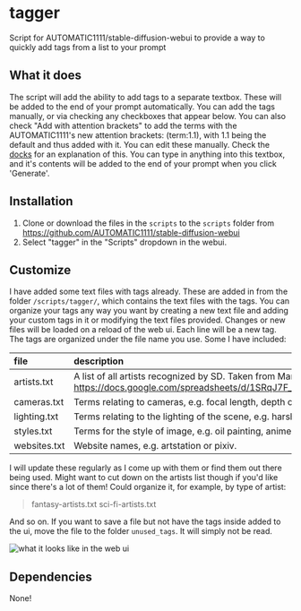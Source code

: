 # tagger
Script for AUTOMATIC1111/stable-diffusion-webui to provide a way to quickly add tags from a list to your prompt

## What it does
The script will add the ability to add tags to a separate textbox. These will be added to the end of your prompt automatically. You can add the tags manually, or via checking any checkboxes that appear below. You can also check "Add with attention brackets" to add the terms with the AUTOMATIC1111's new attention brackets: (term:1.1), with 1.1 being the default and thus added with it. You can edit these manually. Check the [docks](https://github.com/AUTOMATIC1111/stable-diffusion-webui/wiki/Features#attentionemphasis) for an explanation of this. You can type in anything into this textbox, and it's contents will be added to the end of your prompt when you click 'Generate'.

## Installation
1. Clone or download the files in the `scripts` to the `scripts` folder from https://github.com/AUTOMATIC1111/stable-diffusion-webui
2. Select "tagger" in the "Scripts" dropdown in the webui.

## Customize
I have added some text files with tags already. These are added in from the folder `/scripts/tagger/`, which contains the text files with the tags. You can organize your tags any way you want by creating a new text file and adding your custom tags in it or modifying the text files provided. Changes or new files will be loaded on a reload of the web ui. Each line will be a new tag. The tags are organized under the file name you use. Some I have included:

| file | description |
| :---- | :-----|
| artists.txt | A list of all artists recognized by SD. Taken from Manav Mashruwala's great google sheet: https://docs.google.com/spreadsheets/d/1SRqJ7F_6yHVSOeCi3U82aA448TqEGrUlRrLLZ51abLg |
| cameras.txt | Terms relating to cameras, e.g. focal length, depth of field, etc.|
| lighting.txt | Terms relating to the lighting of the scene, e.g. harsh lighting, dramatic lighting, shadows, etc. |
| styles.txt | Terms for the style of image, e.g. oil painting, anime, black and white, etc. |
| websites.txt | Website names, e.g. artstation or pixiv. |

I will update these regularly as I come up with them or find them out there being used. Might want to cut down on the artists list though if you'd like since there's a lot of them! Could organize it, for example, by type of artist:
>fantasy-artists.txt
>sci-fi-artists.txt

And so on. If you want to save a file but not have the tags inside added to the ui, move the file to the folder `unused_tags`. It will simply not be read.

![what it looks like in the web ui](https://user-images.githubusercontent.com/25022792/194760728-52641034-bb48-476b-9f18-88e555c5662a.jpg)

## Dependencies
None!
